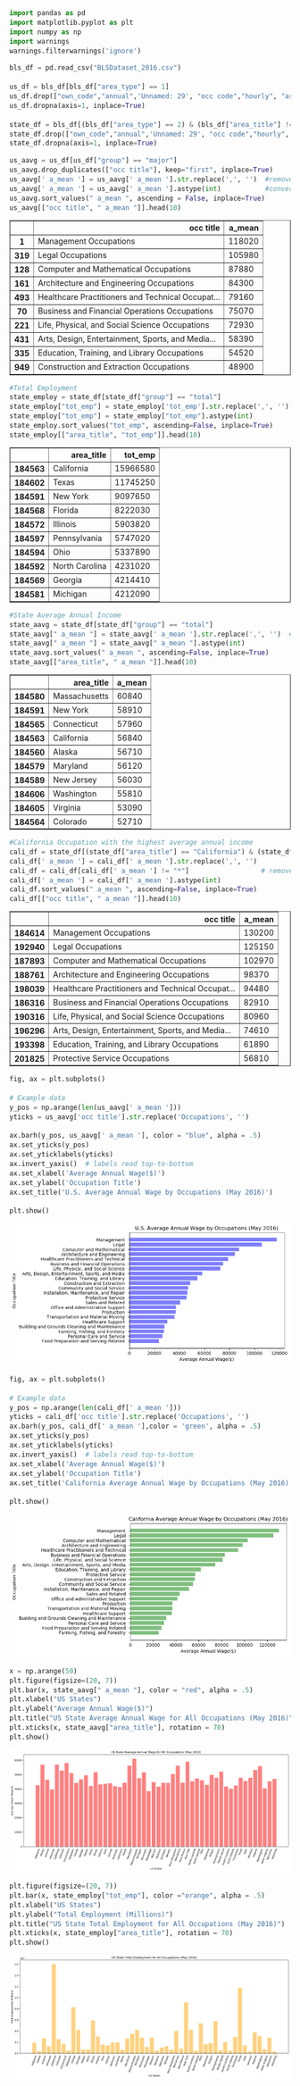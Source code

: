 

```python
import pandas as pd
import matplotlib.pyplot as plt
import numpy as np
import warnings
warnings.filterwarnings('ignore')
```


```python
bls_df = pd.read_csv("BLSDataset_2016.csv")

us_df = bls_df[bls_df["area_type"] == 1]
us_df.drop(["own_code","annual",'Unnamed: 29', "occ code","hourly", "area_type", "area", "naics", "naics_title"], axis = 1, inplace=True)
us_df.dropna(axis=1, inplace=True)

state_df = bls_df[(bls_df["area_type"] == 2) & (bls_df["area_title"] != "District of Columbia")]
state_df.drop(["own_code","annual",'Unnamed: 29', "occ code","hourly", "area_type", "area", "naics", "naics_title"], axis = 1, inplace=True)
state_df.dropna(axis=1, inplace=True)
```


```python
us_aavg = us_df[us_df["group"] == "major"]
us_aavg.drop_duplicates(["occ title"], keep="first", inplace=True) 
us_aavg[' a_mean '] = us_aavg[' a_mean '].str.replace(',', '')  #remove comma in numbers
us_aavg[' a_mean '] = us_aavg[' a_mean '].astype(int)           #convert string to integers
us_aavg.sort_values(" a_mean ", ascending = False, inplace=True)
us_aavg[["occ title", " a_mean "]].head(10)
```




<div>
<style>
    .dataframe thead tr:only-child th {
        text-align: right;
    }

    .dataframe thead th {
        text-align: left;
    }

    .dataframe tbody tr th {
        vertical-align: top;
    }
</style>
<table border="1" class="dataframe">
  <thead>
    <tr style="text-align: right;">
      <th></th>
      <th>occ title</th>
      <th>a_mean</th>
    </tr>
  </thead>
  <tbody>
    <tr>
      <th>1</th>
      <td>Management Occupations</td>
      <td>118020</td>
    </tr>
    <tr>
      <th>319</th>
      <td>Legal Occupations</td>
      <td>105980</td>
    </tr>
    <tr>
      <th>128</th>
      <td>Computer and Mathematical Occupations</td>
      <td>87880</td>
    </tr>
    <tr>
      <th>161</th>
      <td>Architecture and Engineering Occupations</td>
      <td>84300</td>
    </tr>
    <tr>
      <th>493</th>
      <td>Healthcare Practitioners and Technical Occupat...</td>
      <td>79160</td>
    </tr>
    <tr>
      <th>70</th>
      <td>Business and Financial Operations Occupations</td>
      <td>75070</td>
    </tr>
    <tr>
      <th>221</th>
      <td>Life, Physical, and Social Science Occupations</td>
      <td>72930</td>
    </tr>
    <tr>
      <th>431</th>
      <td>Arts, Design, Entertainment, Sports, and Media...</td>
      <td>58390</td>
    </tr>
    <tr>
      <th>335</th>
      <td>Education, Training, and Library Occupations</td>
      <td>54520</td>
    </tr>
    <tr>
      <th>949</th>
      <td>Construction and Extraction Occupations</td>
      <td>48900</td>
    </tr>
  </tbody>
</table>
</div>




```python
#Total Employment
state_employ = state_df[state_df["group"] == "total"]
state_employ["tot_emp"] = state_employ['tot_emp'].str.replace(',', '')  #remove comma in numbers
state_employ["tot_emp"] = state_employ["tot_emp"].astype(int)  
state_employ.sort_values("tot_emp", ascending=False, inplace=True)
state_employ[["area_title", "tot_emp"]].head(10)
```




<div>
<style>
    .dataframe thead tr:only-child th {
        text-align: right;
    }

    .dataframe thead th {
        text-align: left;
    }

    .dataframe tbody tr th {
        vertical-align: top;
    }
</style>
<table border="1" class="dataframe">
  <thead>
    <tr style="text-align: right;">
      <th></th>
      <th>area_title</th>
      <th>tot_emp</th>
    </tr>
  </thead>
  <tbody>
    <tr>
      <th>184563</th>
      <td>California</td>
      <td>15966580</td>
    </tr>
    <tr>
      <th>184602</th>
      <td>Texas</td>
      <td>11745250</td>
    </tr>
    <tr>
      <th>184591</th>
      <td>New York</td>
      <td>9097650</td>
    </tr>
    <tr>
      <th>184568</th>
      <td>Florida</td>
      <td>8222030</td>
    </tr>
    <tr>
      <th>184572</th>
      <td>Illinois</td>
      <td>5903820</td>
    </tr>
    <tr>
      <th>184597</th>
      <td>Pennsylvania</td>
      <td>5747020</td>
    </tr>
    <tr>
      <th>184594</th>
      <td>Ohio</td>
      <td>5337890</td>
    </tr>
    <tr>
      <th>184592</th>
      <td>North Carolina</td>
      <td>4231020</td>
    </tr>
    <tr>
      <th>184569</th>
      <td>Georgia</td>
      <td>4214410</td>
    </tr>
    <tr>
      <th>184581</th>
      <td>Michigan</td>
      <td>4212090</td>
    </tr>
  </tbody>
</table>
</div>




```python
#State Average Annual Income
state_aavg = state_df[state_df["group"] == "total"]
state_aavg[" a_mean "] = state_aavg[' a_mean '].str.replace(',', '')  #remove comma in numbers
state_aavg[" a_mean "] = state_aavg[" a_mean "].astype(int)     
state_aavg.sort_values(" a_mean ", ascending=False, inplace=True)
state_aavg[["area_title", " a_mean "]].head(10)
```




<div>
<style>
    .dataframe thead tr:only-child th {
        text-align: right;
    }

    .dataframe thead th {
        text-align: left;
    }

    .dataframe tbody tr th {
        vertical-align: top;
    }
</style>
<table border="1" class="dataframe">
  <thead>
    <tr style="text-align: right;">
      <th></th>
      <th>area_title</th>
      <th>a_mean</th>
    </tr>
  </thead>
  <tbody>
    <tr>
      <th>184580</th>
      <td>Massachusetts</td>
      <td>60840</td>
    </tr>
    <tr>
      <th>184591</th>
      <td>New York</td>
      <td>58910</td>
    </tr>
    <tr>
      <th>184565</th>
      <td>Connecticut</td>
      <td>57960</td>
    </tr>
    <tr>
      <th>184563</th>
      <td>California</td>
      <td>56840</td>
    </tr>
    <tr>
      <th>184560</th>
      <td>Alaska</td>
      <td>56710</td>
    </tr>
    <tr>
      <th>184579</th>
      <td>Maryland</td>
      <td>56120</td>
    </tr>
    <tr>
      <th>184589</th>
      <td>New Jersey</td>
      <td>56030</td>
    </tr>
    <tr>
      <th>184606</th>
      <td>Washington</td>
      <td>55810</td>
    </tr>
    <tr>
      <th>184605</th>
      <td>Virginia</td>
      <td>53090</td>
    </tr>
    <tr>
      <th>184564</th>
      <td>Colorado</td>
      <td>52710</td>
    </tr>
  </tbody>
</table>
</div>




```python
#California Occupation with the highest average annual income
cali_df = state_df[(state_df["area_title"] == "California") & (state_df["group"] == "major")] 
cali_df[' a_mean '] = cali_df[' a_mean '].str.replace(',', '') 
cali_df = cali_df[cali_df[' a_mean '] != "*"]                  # remove N/A observations
cali_df[' a_mean '] = cali_df[' a_mean '].astype(int)          
cali_df.sort_values(" a_mean ", ascending=False, inplace=True)
cali_df[["occ title", " a_mean "]].head(10)
```




<div>
<style>
    .dataframe thead tr:only-child th {
        text-align: right;
    }

    .dataframe thead th {
        text-align: left;
    }

    .dataframe tbody tr th {
        vertical-align: top;
    }
</style>
<table border="1" class="dataframe">
  <thead>
    <tr style="text-align: right;">
      <th></th>
      <th>occ title</th>
      <th>a_mean</th>
    </tr>
  </thead>
  <tbody>
    <tr>
      <th>184614</th>
      <td>Management Occupations</td>
      <td>130200</td>
    </tr>
    <tr>
      <th>192940</th>
      <td>Legal Occupations</td>
      <td>125150</td>
    </tr>
    <tr>
      <th>187893</th>
      <td>Computer and Mathematical Occupations</td>
      <td>102970</td>
    </tr>
    <tr>
      <th>188761</th>
      <td>Architecture and Engineering Occupations</td>
      <td>98370</td>
    </tr>
    <tr>
      <th>198039</th>
      <td>Healthcare Practitioners and Technical Occupat...</td>
      <td>94480</td>
    </tr>
    <tr>
      <th>186316</th>
      <td>Business and Financial Operations Occupations</td>
      <td>82910</td>
    </tr>
    <tr>
      <th>190316</th>
      <td>Life, Physical, and Social Science Occupations</td>
      <td>80960</td>
    </tr>
    <tr>
      <th>196296</th>
      <td>Arts, Design, Entertainment, Sports, and Media...</td>
      <td>74610</td>
    </tr>
    <tr>
      <th>193398</th>
      <td>Education, Training, and Library Occupations</td>
      <td>61890</td>
    </tr>
    <tr>
      <th>201825</th>
      <td>Protective Service Occupations</td>
      <td>56810</td>
    </tr>
  </tbody>
</table>
</div>




```python
fig, ax = plt.subplots()

# Example data
y_pos = np.arange(len(us_aavg[' a_mean ']))
yticks = us_aavg['occ title'].str.replace('Occupations', '')

ax.barh(y_pos, us_aavg[' a_mean '], color = "blue", alpha = .5)
ax.set_yticks(y_pos)
ax.set_yticklabels(yticks)
ax.invert_yaxis()  # labels read top-to-bottom
ax.set_xlabel('Average Annual Wage($)')
ax.set_ylabel('Occupation Title')
ax.set_title('U.S. Average Annual Wage by Occupations (May 2016)')

plt.show()
```


![png](output_6_0.png)



```python
fig, ax = plt.subplots()

# Example data
y_pos = np.arange(len(cali_df[' a_mean ']))
yticks = cali_df['occ title'].str.replace('Occupations', '')
ax.barh(y_pos, cali_df[' a_mean '],color = 'green', alpha = .5)
ax.set_yticks(y_pos)
ax.set_yticklabels(yticks)
ax.invert_yaxis()  # labels read top-to-bottom
ax.set_xlabel('Average Annual Wage($)')
ax.set_ylabel('Occupation Title')
ax.set_title('California Average Annual Wage by Occupations (May 2016)')

plt.show()
```


![png](output_7_0.png)



```python
x = np.arange(50)
plt.figure(figsize=(20, 7))
plt.bar(x, state_aavg[" a_mean "], color = "red", alpha = .5)
plt.xlabel("US States")
plt.ylabel("Average Annual Wage($)")
plt.title("US State Average Annual Wage for All Occupations (May 2016)")
plt.xticks(x, state_aavg["area_title"], rotation = 70)
plt.show()
```


![png](output_8_0.png)



```python
plt.figure(figsize=(20, 7))
plt.bar(x, state_employ["tot_emp"], color ="orange", alpha = .5)
plt.xlabel("US States")
plt.ylabel("Total Employment (Millions)")
plt.title("US State Total Employment for All Occupations (May 2016)")
plt.xticks(x, state_employ["area_title"], rotation = 70)
plt.show()
```


![png](output_9_0.png)

